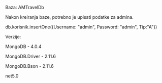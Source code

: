 Baza: AMTravelDb

Nakon kreiranja baze, potrebno je upisati podatke za admina.

db.korisnik.insertOne({Username: "admin", Password: "admin", Tip:"A"})

Verzije:

MongoDB - 4.0.4

MongoDB.Driver - 2.11.6

MongoDB.Bson - 2.11.6

net5.0
